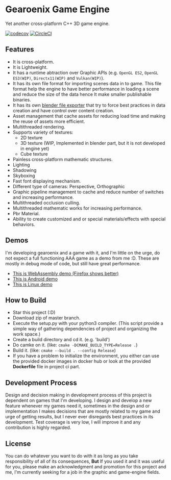 # Gearoenix Game Engine

Yet another cross-platform C++ 3D game engine.

[![codecov](https://codecov.io/gh/Hossein-Noroozpour/gearoenix/branch/master/graph/badge.svg)](https://codecov.io/gh/Hossein-Noroozpour/gearoenix)
[![CircleCI](https://circleci.com/gh/Hossein-Noroozpour/gearoenix.svg?style=svg)](https://circleci.com/gh/Hossein-Noroozpour/gearoenix)

## Features

- It is cross-platform.
- It is Lightweight.
- It has a runtime abtraction over Graphic APIs (e.g. `OpenGL ES2`, `OpenGL ES3(WIP)`,
  `Directx11(WIP)` and `Vulkan(WIP)`).
- It has its own file format for importing scenes data in to game. This file
  format help the engine to have better performance in loading a scene and
  reduce the size of the data hence It make smaller publishable binaries.
- It has its own
  [blender file exporter](https://github.com/Hossein-Noroozpour/gearoenix-blender)
  that try to force best practices in data creation and have control
  over content creation.
- Asset management that cache assets for reducing load time and making the reuse of assets
  more efficient.
- Multithreaded rendering.
- Supports variety of textures:
  - 2D texture
  - 3D texture (WIP, Implemented in blender part, but it is not developed in
    engine yet)
  - Cube texture
- Painless cross-platform mathematic structures.
- Lighting
- Shadowing
- Skyboxing
- Fast font displaying mechanism.
- Different type of cameras: Perspective, Orthographic
- Graphic pipeline management to cache and reduce number of switches and
  increasing performance.
- Multithreaded occlusion culling.
- Multithreaded mathematic works for increasing performance.
- Pbr Material.
- Ability to create customized and or special materials/effects with special behaviors.

## Demos

I'm developing gearoenix and a game with it, and I'm little on the urge, do not
expect a full functioning AAA game as a demo from me :D. These are mostly in
debug mode of code, but still have great performance.

- [This is WebAssembly demo (Firefox shows better)](https://hossein-noroozpour.github.io/gearoenix-static-files/web-demo/index.html)
- [This is Android demo](https://hossein-noroozpour.github.io/gearoenix-static-files/android/android.7z)
- [This is Linux demo](https://hossein-noroozpour.github.io/gearoenix-static-files/linux/linux.7z)

## How to Build

- Star this project (:D)
- Download zip of master branch.
- Execute the setup.py with your python3 compiler. (This script provide a simple way of gathering
  dependencies of project and organizing the work space.)
- Create a build directory and cd it. (e.g. 'build')
- Do camke on it. (like: ```cmake -DCMAKE_BUILD_TYPE=Release .```)
- Build it. (like: ```cmake --build . --config Release```)
- If you have a problem to initialize the environment,
  you either can use the provided docker images in docker hub or
  look at the provided **Dockerfile** file in project ci part.

## Development Process

Design and decision making in development process of this project is dependent
on games that I'm developing. I design and develop a new feature whenever my
games need it, sometimes in the
design and or implementation I makes decisions that are mostly related to my
game and urge of getting results, but I never ever disregards best practices in
its development. Test coverage is very low, I will improve it and any contribution
is highly regarded.

## License

You can do whatever you want to do with it as long as you take responsibility
of all of
its consequences, **But** If you used it and it was useful for you, please make
an acknowledgment and promotion for this project and me, I'm currently seeking
for a job in the graphic and game-engine fields.
